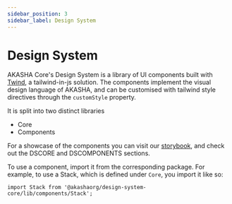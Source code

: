 ```yaml
---
sidebar_position: 3
sidebar_label: Design System
---
```


# Design System

AKASHA Core's Design System is a library of UI components built with [Twind](https://twind.dev/), a tailwind-in-js solution. The components implement the visual design language of AKASHA, and can be customised with tailwind style directives through the `customStyle` property.

It is split into two distinct libraries
- Core
- Components

For a showcase of the components you can visit our [storybook](https://storybook-awf.netlify.app/), and check out the DSCORE and DSCOMPONENTS sections.

To use a component, import it from the corresponding package. For example, to use a Stack, which is defined under `Core`, you import it like so:

```tsx
import Stack from '@akashaorg/design-system-core/lib/components/Stack';
```
